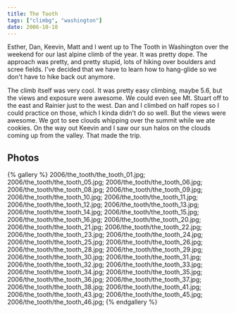 ```yaml
---
title: The Tooth
tags: ["climbg", "washington"]
date: 2006-10-10
---
```

Esther, Dan, Keevin, Matt and I went up to The Tooth in Washington over the weekend for our last alpine climb of the year.  It was pretty dope.  The approach was pretty, and pretty stupid, lots of hiking over boulders and scree fields.  I've decided that we have to learn how to hang-glide so we don't have to hike back out anymore.

The climb itself was very cool.  It was pretty easy climbing, maybe 5.6, but the views and exposure were awesome. We could even see Mt. Stuart off to the east and Rainier just to the west. Dan and I climbed on half ropes so I could practice on those, which I kinda didn't do so well.  But the views were awesome.  We got to see clouds whipping over the summit while we ate cookies.  On the way out Keevin and I saw our sun halos on the clouds coming up from the valley.  That made the trip.


## Photos 

{% gallery %} 
2006/the_tooth/the_tooth_01.jpg;
2006/the_tooth/the_tooth_05.jpg;
2006/the_tooth/the_tooth_06.jpg;
2006/the_tooth/the_tooth_08.jpg;
2006/the_tooth/the_tooth_09.jpg;
2006/the_tooth/the_tooth_10.jpg;
2006/the_tooth/the_tooth_11.jpg;
2006/the_tooth/the_tooth_12.jpg;
2006/the_tooth/the_tooth_13.jpg;
2006/the_tooth/the_tooth_14.jpg;
2006/the_tooth/the_tooth_15.jpg;
2006/the_tooth/the_tooth_16.jpg;
2006/the_tooth/the_tooth_20.jpg;
2006/the_tooth/the_tooth_21.jpg;
2006/the_tooth/the_tooth_22.jpg;
2006/the_tooth/the_tooth_23.jpg;
2006/the_tooth/the_tooth_24.jpg;
2006/the_tooth/the_tooth_25.jpg;
2006/the_tooth/the_tooth_26.jpg;
2006/the_tooth/the_tooth_28.jpg;
2006/the_tooth/the_tooth_29.jpg;
2006/the_tooth/the_tooth_30.jpg;
2006/the_tooth/the_tooth_31.jpg;
2006/the_tooth/the_tooth_32.jpg;
2006/the_tooth/the_tooth_33.jpg;
2006/the_tooth/the_tooth_34.jpg;
2006/the_tooth/the_tooth_35.jpg;
2006/the_tooth/the_tooth_36.jpg;
2006/the_tooth/the_tooth_37.jpg;
2006/the_tooth/the_tooth_38.jpg;
2006/the_tooth/the_tooth_41.jpg;
2006/the_tooth/the_tooth_43.jpg;
2006/the_tooth/the_tooth_45.jpg;
2006/the_tooth/the_tooth_46.jpg;
{% endgallery %}
